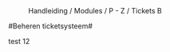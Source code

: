 <properties>
	<page>
		<title>Tickets</title>
	</page>
	<menu>
		<position>Handleiding / Modules / P - Z / Tickets</position> 
		<title>Beheren ticketsysteem</title>
	<sort>B</sort>
	</menu>
</properties>


#Beheren ticketsysteem#

test 12